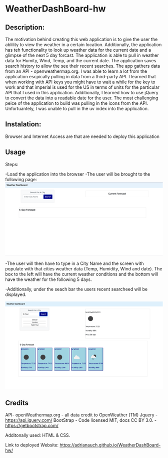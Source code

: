 # WeatherDashBoard-hw

## Description:

The motivation behind creating this web application is to give the user the ablility to view the weather in a certain location. Additionally, the application has teh functionality to look up weather data for the current date and a glimpse of the next 5 day forcast. The application is able to pull in weather data for Humity, Wind, Temp, and the current date. The application saves search history to allow the see their recent searches. The app gathers data from an API - openweathermap.org. I was able to learn a lot from the application escpically pulling in data from a third-party API. I learned that when working with API keys you might have to wait a while for the key to work and that imperial is used for the US in terms of units for the particular API that I used in this application. Additionally, I learned how to use jQuery to convert the data into a readable date for the user. The most challenging peice of the application to build was pulling in the icons from the API. Unfortuantely, I was unable to pull in the uv index into the application.

## Instalation:

Browser and Internet Access are that are needed to deploy this application

## Usage

Steps:

-Load the application into the browser
-The user will be brought to the following page:
![Screen with search bar and boxes](assets/images/screenshot1.png)

-The user will then have to type in a City Name and the screen with populate with that cities weather data (Temp, Humidity, Wind and date). The box to the left will have the current weather conditions and the bottom will have the weather for the following 5 days.

-Additionally, under the seach bar the users recent searcheed will be displayed.

![Dahsboard with St. Pauls, MN current weather and forecast for the next couple days](assets/images/screenshot2.png)

## Credits

API- openWeathermap.org - all data credit to OpenWeather (TM)
Jquery - https://api.jquery.com/
BootStrap - Code licensed MIT, docs CC BY 3.0. - https://getbootstrap.com/

Additonally used: HTML & CSS.

Link to deployed Website:
https://adrianauch.github.io/WeatherDashBoard-hw/
